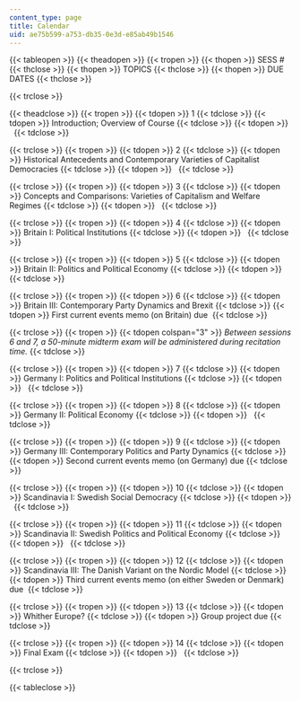 ```yaml
---
content_type: page
title: Calendar
uid: ae75b599-a753-db35-0e3d-e85ab49b1546
---
```


{{< tableopen >}}
{{< theadopen >}}
{{< tropen >}}
{{< thopen >}}
SESS #
{{< thclose >}}
{{< thopen >}}
TOPICS
{{< thclose >}}
{{< thopen >}}
DUE DATES
{{< thclose >}}

{{< trclose >}}

{{< theadclose >}}
{{< tropen >}}
{{< tdopen >}}
1
{{< tdclose >}}
{{< tdopen >}}
Introduction; Overview of Course
{{< tdclose >}}
{{< tdopen >}}
 
{{< tdclose >}}

{{< trclose >}}
{{< tropen >}}
{{< tdopen >}}
2
{{< tdclose >}}
{{< tdopen >}}
Historical Antecedents and Contemporary Varieties of Capitalist Democracies
{{< tdclose >}}
{{< tdopen >}}
 
{{< tdclose >}}

{{< trclose >}}
{{< tropen >}}
{{< tdopen >}}
3
{{< tdclose >}}
{{< tdopen >}}
Concepts and Comparisons: Varieties of Capitalism and Welfare Regimes
{{< tdclose >}}
{{< tdopen >}}
 
{{< tdclose >}}

{{< trclose >}}
{{< tropen >}}
{{< tdopen >}}
4
{{< tdclose >}}
{{< tdopen >}}
Britain I: Political Institutions
{{< tdclose >}}
{{< tdopen >}}
 
{{< tdclose >}}

{{< trclose >}}
{{< tropen >}}
{{< tdopen >}}
5
{{< tdclose >}}
{{< tdopen >}}
Britain II: Politics and Political Economy
{{< tdclose >}}
{{< tdopen >}}
 
{{< tdclose >}}

{{< trclose >}}
{{< tropen >}}
{{< tdopen >}}
6
{{< tdclose >}}
{{< tdopen >}}
Britain III: Contemporary Party Dynamics and Brexit
{{< tdclose >}}
{{< tdopen >}}
First current events memo (on Britain) due 
{{< tdclose >}}

{{< trclose >}}
{{< tropen >}}
{{< tdopen colspan="3" >}}
_Between sessions 6 and 7, a 50-minute midterm exam will be administered during recitation time._
{{< tdclose >}}

{{< trclose >}}
{{< tropen >}}
{{< tdopen >}}
7
{{< tdclose >}}
{{< tdopen >}}
Germany I: Politics and Political Institutions
{{< tdclose >}}
{{< tdopen >}}
 
{{< tdclose >}}

{{< trclose >}}
{{< tropen >}}
{{< tdopen >}}
8
{{< tdclose >}}
{{< tdopen >}}
Germany II: Political Economy
{{< tdclose >}}
{{< tdopen >}}
 
{{< tdclose >}}

{{< trclose >}}
{{< tropen >}}
{{< tdopen >}}
9
{{< tdclose >}}
{{< tdopen >}}
Germany III: Contemporary Politics and Party Dynamics
{{< tdclose >}}
{{< tdopen >}}
Second current events memo (on Germany) due
{{< tdclose >}}

{{< trclose >}}
{{< tropen >}}
{{< tdopen >}}
10
{{< tdclose >}}
{{< tdopen >}}
Scandinavia I: Swedish Social Democracy
{{< tdclose >}}
{{< tdopen >}}
 
{{< tdclose >}}

{{< trclose >}}
{{< tropen >}}
{{< tdopen >}}
11
{{< tdclose >}}
{{< tdopen >}}
Scandinavia II: Swedish Politics and Political Economy
{{< tdclose >}}
{{< tdopen >}}
 
{{< tdclose >}}

{{< trclose >}}
{{< tropen >}}
{{< tdopen >}}
12
{{< tdclose >}}
{{< tdopen >}}
Scandinavia III: The Danish Variant on the Nordic Model
{{< tdclose >}}
{{< tdopen >}}
Third current events memo (on either Sweden or Denmark) due 
{{< tdclose >}}

{{< trclose >}}
{{< tropen >}}
{{< tdopen >}}
13
{{< tdclose >}}
{{< tdopen >}}
Whither Europe?
{{< tdclose >}}
{{< tdopen >}}
Group project due
{{< tdclose >}}

{{< trclose >}}
{{< tropen >}}
{{< tdopen >}}
14
{{< tdclose >}}
{{< tdopen >}}
Final Exam
{{< tdclose >}}
{{< tdopen >}}
 
{{< tdclose >}}

{{< trclose >}}

{{< tableclose >}}